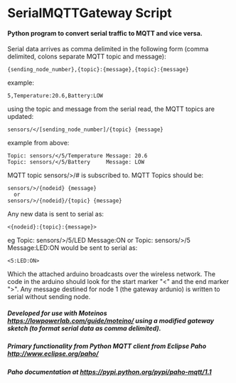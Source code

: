 # SerialMQTTGateway Script
#### Python program to convert serial traffic to MQTT and vice versa.

Serial data arrives as comma delimited in the following form (comma delimited, colons separate MQTT topic and message):
```
{sending_node_number},{topic}:{message},{topic}:{message}
```
example:
```
5,Temperature:20.6,Battery:LOW
```
using the topic and message from the serial read, the MQTT topics are updated:
```
sensors/</[sending_node_number]/{topic} {message}
```
example from above:
```
Topic: sensors/</5/Temperature Message: 20.6
Topic: sensors/</5/Battery     Message: LOW
```

MQTT topic sensors/>/# is subscribed to. MQTT Topics should be:
```
sensors/>/{nodeid} {message}
  or
sensors/>/{nodeid}/{topic} {message}
```
Any new data is sent to serial as:
```
<{nodeid}:{topic}:{message}>
```
eg Topic: sensors/>/5/LED Message:ON or Topic: sensors/>/5 Message:LED:ON would be sent to serial as:
```
<5:LED:ON>
```
Which the attached arduino broadcasts over the wireless network. The code in the arduino should look for the start marker "<" and the end marker ">". Any message destined for node 1 (the gateway ardunio) is written to serial without sending node.

##### Developed for use with Moteinos https://lowpowerlab.com/guide/moteino/ using a modified gateway sketch (to format serial data as comma delimited).
##### Primary functionality from Python MQTT client from Eclipse Paho http://www.eclipse.org/paho/
##### Paho documentation at https://pypi.python.org/pypi/paho-mqtt/1.1
